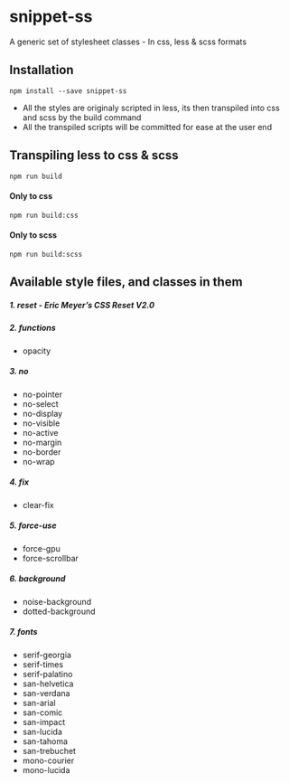 # snippet-ss
A generic set of stylesheet classes - In css, less & scss formats


## Installation

`npm install --save snippet-ss`

- All the styles are originaly scripted in less, its then transpiled into css and scss by the build command
- All the transpiled scripts will be committed for ease at the user end

## Transpiling less to css & scss

 `npm run build`

#### Only to css

  `npm run build:css`

#### Only to scss

  `npm run build:scss`


## Available style files, and classes in them
##### 1. reset - _Eric Meyer’s CSS Reset V2.0_

##### 2. functions
  - opacity

##### 3. no
  - no-pointer
  - no-select
  - no-display
  - no-visible
  - no-active
  - no-margin
  - no-border
  - no-wrap

##### 4. fix
  - clear-fix

##### 5. force-use
  - force-gpu
  - force-scrollbar

##### 6. background
  - noise-background
  - dotted-background

##### 7. fonts
  - serif-georgia
  - serif-times
  - serif-palatino
  - san-helvetica
  - san-verdana
  - san-arial
  - san-comic
  - san-impact
  - san-lucida
  - san-tahoma
  - san-trebuchet
  - mono-courier
  - mono-lucida